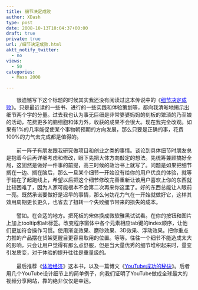 ```yaml
---
title: 细节决定成败
author: XDash
type: post
date: 2008-10-13T10:04:37+00:00
draft: true
private: true
url: /细节决定成败.html
aktt_notify_twitter:
  - no
views:
  - 50
categories:
  - Mass 2008

---
```

<div>
  　　很遗憾写下这个标题的时候其实我还没有阅读过这本传说中的《<a target="_blank" href="http://www.douban.com/subject/1053836/?i=0"><u><span style="color: rgb(0, 0, 255); ">细节决定成败</span></u></a>》。只是最近读的一些书、进行的一些实践和体验策划等，都向我清晰地揭示出细节两个字的分量。过去我也认为事无巨细是非常婆婆妈妈的刻板的繁琐的乃至娘的活动，花费更多的脑细胞和体力外，收获的成果不会很大。现在我完全改观。如果有1%的几率能促使某个事物朝预期的方向发展，那么只要是正确的事，花费100%的力气去完成都是值得的。
</div>

<div>
  &nbsp;
</div>

<div>
  　　前一阵子有朋友跟我研究做项目和创业之类的事情。谈论到具体细节时朋友总是抱着今后再详细考虑和修改，眼下先把大体方向敲定的想法。先统筹兼顾搞好全局，这固然是做好一件事的前提，高三时候的政治书上就写了。问题是如果把细节搁在一边、搁在脑后，那么一旦某个细节一开始没有给你的用户优良的体验，就等于输在了起跑线上，希望以后把这个细节修改完善重新让该用户喜欢上你的东西就比较困难了，因为人家可能根本不会第二次再来你这里了。好的东西总能让人眼前一亮。既然承诺要做好是迟早的事情，那么何妨花力气在一开始就做好它，这样其效用周期更长更久，也省去了扭转一个失败细节带来的损失的成本。
</div>

<div>
  &nbsp;
</div>

<div>
  　　譬如。在合适的地方。把死板的宋体换成微软雅黑试试看。在你的按钮和图片上加上tooltip和alt标签。改变程序窗体中各个元素相应tab键的index顺序，让他们更加符合操作习惯。使用渐变效果、磨砂效果、3D效果、浮动效果。把你重点力推的产品摆在货架更醒目更容易取用的位置。等等。往往一个细节不能造成太大的影响，只会让用户觉得有那么点舒服，但是当大量优秀的细节堆积起来时，量变引发质变，对于体验的提升往往是重量级的。
</div>

<div>
  &nbsp;
</div>

<div>
  　　最后推荐《<a target="_blank" href="http://www.douban.com/subject/1048851/?i=0"><span style="color: rgb(0, 0, 255); "><u>体验经济</u></span></a>》这本书，以及一篇博文《<a target="_blank" href="http://home.wangjianshuo.com/cn/20081007_youtubecce.htm"><u><span style="color: rgb(0, 0, 255); ">YouTube成功的秘诀</span></u></a>》。后者用几个YouTube设计细节上的简单例子，向我们证明了YouTube做成全球最大的视频分享网站，靠的绝非仅仅是幸运。
</div>